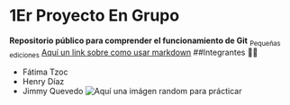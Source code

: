 # 1Er Proyecto En Grupo
 **Repositorio público para comprender el funcionamiento de Git**
<sub>Pequeñas ediciones</sub>
[Aquí un link sobre como usar markdown](![img_1.png](img_1.png))
##Integrantes	:technologist:

+ Fátima Tzoc
+ Henry Díaz
+ Jimmy Quevedo
![Aquí una imágen random para prácticar](https://cinepremiere.com.mx/wp-content/uploads/2022/10/Naruto-series-y-peliculas-cronologia-donde-ver-900x506.jpg)